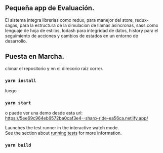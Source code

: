 ## Pequeña app de Evaluación.
El sistema integra librerias como redux, para manejor del store, redux-sagas, para la estructura de la simulacion de llamas asincronas, sass como lenguaje de hoja de estilos, lodash para integridad de datos, history  para el seguimiento de acciones y cambios de estados en un entorno de desarrollo.

## Puesta en Marcha.
clonar el repositorio y en el direcorio raiz correr. 

### `yarn install`
luego 
### `yarn start`

o puede ver una demo desde esta url:
  https://5ee69c964eb6572ba0caf3e4--sharp-ride-ea56ca.netlify.app/

Launches the test runner in the interactive watch mode.<br />
See the section about [running tests](https://facebook.github.io/create-react-app/docs/running-tests) for more information.
### `yarn build`
